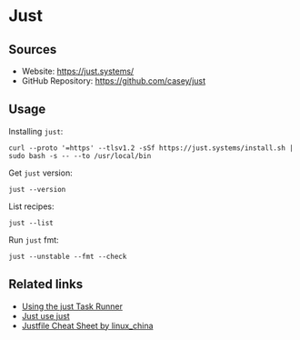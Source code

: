 # Just

## Sources

- Website: https://just.systems/
- GitHub Repository: https://github.com/casey/just

## Usage

Installing `just`:
```shell
curl --proto '=https' --tlsv1.2 -sSf https://just.systems/install.sh | sudo bash -s -- --to /usr/local/bin
```

Get `just` version:
```shell
just --version
```

List recipes:
```shell
just --list
```

Run `just` fmt:
```shell
just --unstable --fmt --check
```

## Related links

- [Using the just Task Runner](https://www.stuartellis.name/articles/just-task-runner/)
- [Just use just](https://toniogela.dev/just/)
- [Justfile Cheat Sheet by linux_china](https://cheatography.com/linux-china/cheat-sheets/justfile/)
